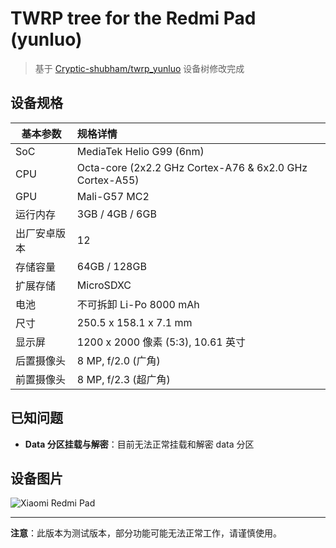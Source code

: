 # TWRP tree for the Redmi Pad (yunluo)

> 基于 [Cryptic-shubham/twrp_yunluo](https://github.com/Cryptic-shubham/twrp_yunluo/tree/patch-5) 设备树修改完成

## 设备规格

| 基本参数               | 规格详情                                                  |
| ---------------------- | :-------------------------------------------------------- |
| SoC                    | MediaTek Helio G99 (6nm)                                  |
| CPU                    | Octa-core (2x2.2 GHz Cortex-A76 & 6x2.0 GHz Cortex-A55)   |
| GPU                    | Mali-G57 MC2                                              |
| 运行内存               | 3GB / 4GB / 6GB                                           |
| 出厂安卓版本           | 12                                                        |
| 存储容量               | 64GB / 128GB                                              |
| 扩展存储               | MicroSDXC                                                 |
| 电池                   | 不可拆卸 Li-Po 8000 mAh                                   |
| 尺寸                   | 250.5 x 158.1 x 7.1 mm                                    |
| 显示屏                 | 1200 x 2000 像素 (5:3), 10.61 英寸                        |
| 后置摄像头             | 8 MP, f/2.0 (广角)                                        |
| 前置摄像头             | 8 MP, f/2.3 (超广角)                                      |

## 已知问题

- **Data 分区挂载与解密**：目前无法正常挂载和解密 data 分区

## 设备图片

![Xiaomi Redmi Pad](https://fdn2.gsmarena.com/vv/pics/xiaomi/xiaomi-redmi-pad-01.jpg)

---

**注意**：此版本为测试版本，部分功能可能无法正常工作，请谨慎使用。